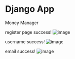# Django App
Money Manager

register page success!
![image](https://github.com/Mukhammadkodir27/Money-Manager-Django/assets/99057791/aa2ac40b-9f1f-4efd-a2f1-a642eccee861)

username success!
![image](https://github.com/Mukhammadkodir27/Money-Manager-Django/assets/99057791/6b259997-9512-41f2-ba2a-cd48f3c64c29)

email success!
![image](https://github.com/Mukhammadkodir27/Money-Manager-Django/assets/99057791/1e2b5205-bcd1-42d7-898d-0b0f0ace3983)
